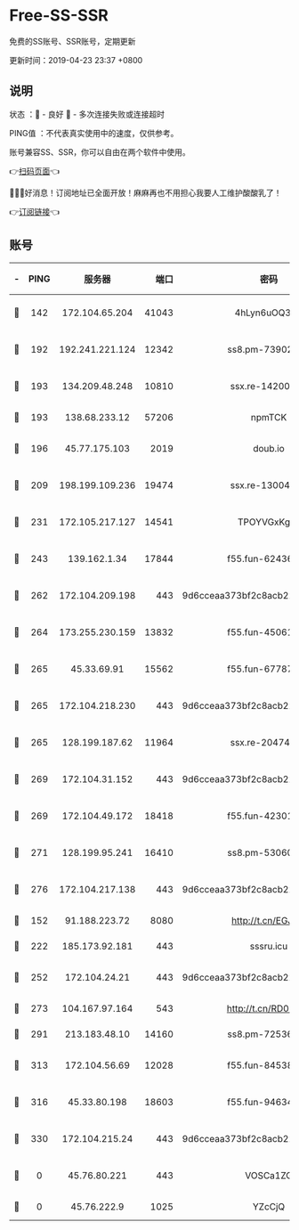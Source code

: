 # Free-SS-SSR

免费的SS账号、SSR账号，定期更新

更新时间：2019-04-23 23:37 +0800

## 说明

状态     ：🙂 - 良好 🙁 - 多次连接失败或连接超时

PING值   ：不代表真实使用中的速度，仅供参考。

账号兼容SS、SSR，你可以自由在两个软件中使用。

👉[扫码页面](https://liesauer.github.io/Free-SS-SSR/)👈

🎉🎉🎉好消息！订阅地址已全面开放！麻麻再也不用担心我要人工维护酸酸乳了！

👉[订阅链接](https://www.liesauer.net/yogurt/subscribe?ACCESS_TOKEN=DAYxR3mMaZAsaqUb)👈

## 账号

|-|PING|服务器|端口|密码|加密方式|区域|
|:----:|:----:|:-----:|-----:|:----:|:----:|:----:|
|🙂|142|172.104.65.204|41043|4hLyn6uOQ3hU|aes-256-cfb|JP|
|🙂|192|192.241.221.124|12342|ss8.pm-73902144|aes-256-cfb|US|
|🙂|193|134.209.48.248|10810|ssx.re-14200963|aes-256-cfb|US|
|🙂|193|138.68.233.12|57206|npmTCK|rc4-md5|US|
|🙂|196|45.77.175.103|2019|doub.io|aes-128-ctr|SG|
|🙂|209|198.199.109.236|19474|ssx.re-13004881|aes-256-cfb|US|
|🙂|231|172.105.217.127|14541|TPOYVGxKglpi|aes-256-cfb|JP|
|🙂|243|139.162.1.34|17844|f55.fun-62436274|aes-256-cfb|SG|
|🙂|262|172.104.209.198|443|9d6cceaa373bf2c8acb22e60b6a58be6|aes-256-cfb|US|
|🙂|264|173.255.230.159|13832|f55.fun-45061463|aes-256-cfb|US|
|🙂|265|45.33.69.91|15562|f55.fun-67787601|aes-256-cfb|US|
|🙂|265|172.104.218.230|443|9d6cceaa373bf2c8acb22e60b6a58be6|aes-256-cfb|US|
|🙂|265|128.199.187.62|11964|ssx.re-20474884|aes-256-cfb|SG|
|🙂|269|172.104.31.152|443|9d6cceaa373bf2c8acb22e60b6a58be6|aes-256-cfb|US|
|🙂|269|172.104.49.172|18418|f55.fun-42301611|aes-256-cfb|SG|
|🙂|271|128.199.95.241|16410|ss8.pm-53060931|aes-256-cfb|SG|
|🙂|276|172.104.217.138|443|9d6cceaa373bf2c8acb22e60b6a58be6|aes-256-cfb|US|
|🙂|152|91.188.223.72|8080|http://t.cn/EGJIyrl|rc4-md5|RU|
|🙂|222|185.173.92.181|443|sssru.icu|rc4-md5|RU|
|🙂|252|172.104.24.21|443|9d6cceaa373bf2c8acb22e60b6a58be6|aes-256-cfb|US|
|🙂|273|104.167.97.164|543|http://t.cn/RD0D7sx|rc4-md5|CA|
|🙂|291|213.183.48.10|14160|ss8.pm-72536569|rc4-md5|RU|
|🙂|313|172.104.56.69|12028|f55.fun-84538440|aes-256-cfb|SG|
|🙂|316|45.33.80.198|18603|f55.fun-94634073|aes-256-cfb|US|
|🙂|330|172.104.215.24|443|9d6cceaa373bf2c8acb22e60b6a58be6|aes-256-cfb|US|
|🙁|0|45.76.80.221|443|VOSCa1ZG|aes-256-cfb|DE|
|🙁|0|45.76.222.9|1025|YZcCjQ|rc4-md5|JP|
